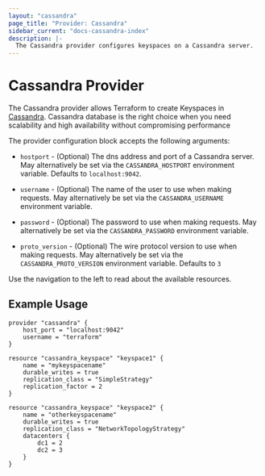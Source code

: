 ```yaml
---
layout: "cassandra"
page_title: "Provider: Cassandra"
sidebar_current: "docs-cassandra-index"
description: |-
  The Cassandra provider configures keyspaces on a Cassandra server.
---
```


# Cassandra Provider

The Cassandra provider allows Terraform to create Keyspaces in
[Cassandra](http://cassandra.apache.org/).  Cassandra database is the right choice when you need scalability and
high availability without compromising performance

The provider configuration block accepts the following arguments:

* ``hostport`` - (Optional) The dns address and port of a Cassandra server. May alternatively be
  set via the ``CASSANDRA_HOSTPORT`` environment variable. Defaults to `localhost:9042`.

* ``username`` - (Optional) The name of the user to use when making requests.
  May alternatively be set via the ``CASSANDRA_USERNAME`` environment variable.

* ``password`` - (Optional) The password to use when making requests.
  May alternatively be set via the ``CASSANDRA_PASSWORD`` environment variable.

* ``proto_version`` - (Optional) The wire protocol version to use when making requests.
  May alternatively be set via the ``CASSANDRA_PROTO_VERSION`` environment variable.
  Defaults to ``3``


Use the navigation to the left to read about the available resources.

## Example Usage

```
provider "cassandra" {
    host_port = "localhost:9042"
    username = "terraform"
}

resource "cassandra_keyspace" "keyspace1" {
    name = "mykeyspacename"
    durable_writes = true
    replication_class = "SimpleStrategy"
    replication_factor = 2
}

resource "cassandra_keyspace" "keyspace2" {
    name = "otherkeyspacename"
    durable_writes = true
    replication_class = "NetworkTopologyStrategy"
    datacenters {
        dc1 = 2
        dc2 = 3
    }
}
```
